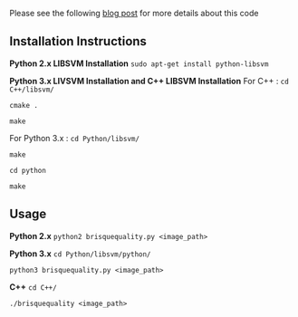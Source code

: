 Please see the following [blog post](https://www.learnopencv.com/image-quality-assessment-brisque/) for more details about this code

## Installation Instructions
**Python 2.x LIBSVM Installation**
`sudo apt-get install python-libsvm`

**Python 3.x LIVSVM Installation and C++ LIBSVM Installation**
For C++ : 
`cd C++/libsvm/`

`cmake .`

`make`

For Python 3.x :
`cd Python/libsvm/`

`make`

`cd python`

`make`

## Usage 
**Python 2.x**
`python2 brisquequality.py <image_path>`

**Python 3.x** 
`cd Python/libsvm/python/`

`python3 brisquequality.py <image_path>`

**C++**
`cd C++/`

`./brisquequality <image_path>`
